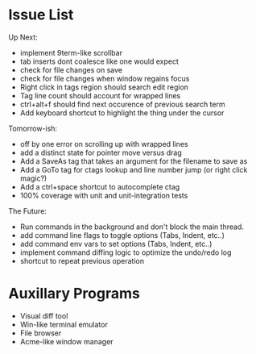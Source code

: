 # Issue List

Up Next:

* implement 9term-like scrollbar
* tab inserts dont coalesce like one would expect
* check for file changes on save
* check for file changes when window regains focus
* Right click in tags region should search edit region
* Tag line count should account for wrapped lines
* ctrl+alt+f should find next occurence of previous search term
* Add keyboard shortcut to highlight the thing under the cursor

Tomorrow-ish:

* off by one error on scrolling up with wrapped lines
* add a distinct state for pointer move versus drag
* Add a SaveAs tag that takes an argument for the filename to save as
* Add a GoTo tag for ctags lookup and line number jump (or right click magic?) 
* Add a ctrl+space shortcut to autocomplete ctag
* 100% coverage with unit and unit-integration tests

The Future:

* Run commands in the background and don't block the main thread.
* add command line flags to toggle options (Tabs, Indent, etc..)
* add command env vars to set options (Tabs, Indent, etc..)
* implement command diffing logic to optimize the undo/redo log
* shortcut to repeat previous operation

# Auxillary Programs

* Visual diff tool
* Win-like terminal emulator
* File browser
* Acme-like window manager
